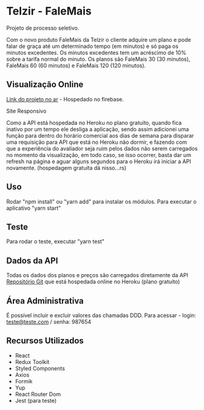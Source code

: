 # Telzir - FaleMais

Projeto de processo seletivo.

Com o novo produto FaleMais da Telzir o cliente adquire um plano e pode falar de graça até um determinado tempo (em minutos) e só paga os minutos excedentes. Os minutos excedentes tem um acréscimo de 10% sobre a tarifa normal do minuto. Os planos são FaleMais 30 (30 minutos), FaleMais 60 (60 minutos) e FaleMais 120 (120 minutos).

## Visualização Online

[Link do projeto no ar](https://telzir-5785d.web.app/) - Hospedado no firebase.

Site Responsivo

Como a API está hospedada no Heroku no plano gratuito, quando fica inativo por um tempo ele desliga a aplicação, sendo assim adicionei uma função para dentro do horário comercial aos dias de semana para disparar uma requisição para API que está no Heroku não dormir, e fazendo com que a experiência do avaliador seja ruim pelos dados não serem carregados no momento da visualização, em todo caso, se isso ocorrer, basta dar um refresh na página e aguar alguns segundos para o Heroku irá iniciar a API novamente. (hospedagem gratuita dá nisso...rs)

## Uso

Rodar "npm install" ou "yarn add" para instalar os módulos.
Para executar o aplicativo "yarn start"

## Teste

Para rodar o teste, executar "yarn test"

## Dados da API

Todas os dados dos planos e preços são carregados diretamente da API [Repositório Git](https://github.com/vandercbl/telzir-api) que está hospedada online no Heroku (plano gratuito)

## Área Administrativa

É possível incluir e excluir valores das chamadas DDD.
Para acessar - login: teste@teste.com / senha: 987654

## Recursos Utilizados

- React
- Redux Toolkit
- Styled Components
- Axios
- Formik
- Yup
- React Router Dom
- Jest (para teste)
